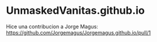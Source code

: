 # UnmaskedVanitas.github.io
Hice una contribucion a Jorge Magus:
https://github.com/Jorgemagus/Jorgemagus.github.io/pull/1
